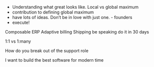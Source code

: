 - Understanding what great looks like. Local vs global maximum
- contribution to defining global maximum
- have lots of ideas. Don’t be in love with just one. - founders
- execute!

Composable ERP
Adaptive billing
Shipping be speaking do it in 30 days

1:1 vs 1:many

How do you break out of the support role

I want to build the best software for modern time